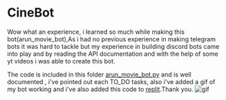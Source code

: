 # CineBot

Wow what an experience, i learned so much while making this bot(arun_movie_bot),As i had no previous experience in making telegram bots it was hard to tackle but my experience in building discord bots came into play and by reading the API documentation and with the help of some yt videos i was able to create this bot.

The code is included in this folder [arun_movie_bot.py](https://github.com/ArunKrishnan0x168/amfoss-tasks/blob/main/task-04/arun_movie_bot.py) and is well documented , i've pointed out each TO_DO tasks, also i've added a gif  of my bot working and i've also added this code to [replit](https://replit.com/@ArunKrishnan6/arunmoviebot#main.py).Thank you.
![gif](https://github.com/ArunKrishnan0x168/amfoss-tasks/blob/main/task-04/arun_movie_bot.gif)